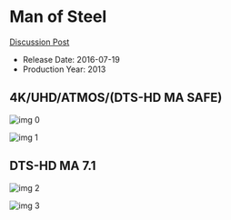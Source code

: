 # Man of Steel

[Discussion Post](https://www.avsforum.com/threads/bass-eq-for-filtered-movies.2995212/post-56880904)

* Release Date: 2016-07-19
* Production Year: 2013

## 4K/UHD/ATMOS/(DTS-HD MA SAFE)

![img 0](https://i.imgur.com/vwNttk2.jpg)

![img 1](https://i.imgur.com/GexELdT.jpg)

## DTS-HD MA 7.1

![img 2](https://i.imgur.com/PlIMT0n.jpg)

![img 3](https://i.imgur.com/uNjgO4z.png)

